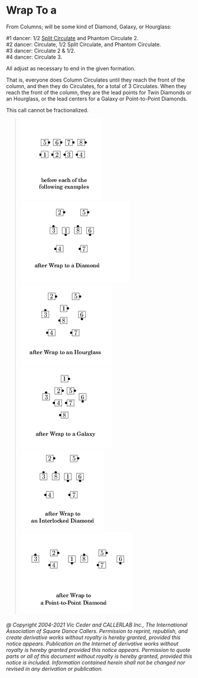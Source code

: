 
# Wrap To a <formation>

From Columns; <formation> will be some kind of Diamond,
Galaxy, or Hourglass:


\#1 dancer: 1/2 [Split Circulate](../b1/circulate.md) and Phantom <formation> Circulate 2.  
\#2 dancer: Circulate, 1/2 Split Circulate, and Phantom <formation> Circulate.  
\#3 dancer: Circulate 2 & 1/2.  
\#4 dancer: Circulate 3.  

All adjust as necessary to end in the given formation.

That is, everyone does Column Circulates until they reach the
front of the column, and then they do <formation> Circulates,
for a total of 3 Circulates. When they reach the front of the column,
they are the lead points for Twin Diamonds or an Hourglass, or the
lead centers for a Galaxy or Point-to-Point Diamonds.

This call cannot be fractionalized.

> 
> ![alt](wrap_to_a_formation-1.png)
> ![alt](wrap_to_a_formation-2.png)
> ![alt](wrap_to_a_formation-3.png)
> ![alt](wrap_to_a_formation-4.png)
> ![alt](wrap_to_a_formation-5.png)
> ![alt](wrap_to_a_formation-6.png)
> 

###### @ Copyright 2004-2021 Vic Ceder and CALLERLAB Inc., The International Association of Square Dance Callers. Permission to reprint, republish, and create derivative works without royalty is hereby granted, provided this notice appears. Publication on the Internet of derivative works without royalty is hereby granted provided this notice appears. Permission to quote parts or all of this document without royalty is hereby granted, provided this notice is included. Information contained herein shall not be changed nor revised in any derivation or publication.

